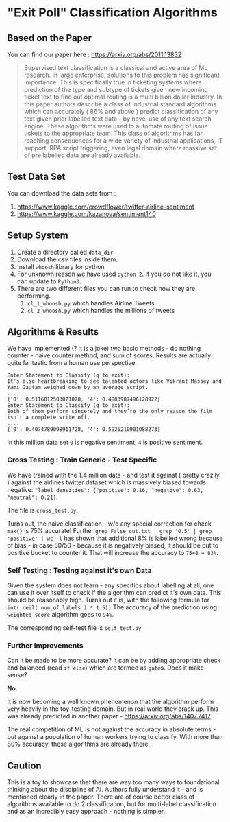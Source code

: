 # "Exit Poll" Classification Algorithms



## Based on the Paper 

You can find our paper here : https://arxiv.org/abs/2011.13832

>Supervised text classification is a classical and active area of ML research. In large enterprise, solutions to this problem has significant importance. This is specifically true in ticketing systems where prediction of the type and subtype of tickets given new incoming ticket text to find out optimal routing is a multi billion dollar industry. 
>In this paper authors describe a class of industrial standard algorithms which can accurately ( 86\% and above ) predict classification of any text given prior labelled text data - by novel use of any text search engine. 
>These algorithms were used to automate routing of issue tickets to the appropriate team. This class of algorithms has far reaching consequences for a wide variety of industrial applications, IT support, RPA script triggering, even legal domain where massive set of pre labelled data are already available.





## Test Data Set 

You can download the data sets from :

1. https://www.kaggle.com/crowdflower/twitter-airline-sentiment 
2. https://www.kaggle.com/kazanova/sentiment140



## Setup System 

1. Create a directory called `data_dir`
2. Download the csv files inside them.
3. Install `whoosh` library for python
4. For unknown reason we have used `python 2`.  If you do not like it, you can update to `Python3`.
5. There are two different files you can run to check how they are performing.
   1. `cl_1_whoosh.py` which handles Airline Tweets.
   2. `cl_2_whoosh.py` which handles the millions of tweets



## Algorithms & Results

We have implemented (? It is a joke) two basic methods - do nothing counter - naive counter method, and sum of scores. Results are actually quite fantastic from a human use perspective.

```
Enter Statement to Classify (q to exit):
It’s also heartbreaking to see talented actors like Vikrant Massey and Yami Gautam weighed down by an average script.
....
{'0': 0.5116012503871078, '4': 0.4883987496128922}
Enter Statement to Classify (q to exit):
Both of them perform sincerely and they’re the only reason the film isn’t a complete write off.
....
{'0': 0.4074789098911728, '4': 0.5925210901088273}
```

 In this million data set `0` is negative sentiment, `4` is positive sentiment. 

### Cross Testing : Train Generic - Test Specific 

We have trained with the 1.4 million data - and test it against ( pretty crazily ) against the airlines twitter dataset which is massively biased towards negative: `"label_densities": {"positive": 0.16, "negative": 0.63, "neutral": 0.21}`.

The file is `cross_test.py`.

Turns out, the naive classification - w/o any special correction for check `max{}` is 75% accurate! Further   `grep False out.txt | grep '0.5' | grep 'positive' | wc -l`  has shown that additional 8% is labelled wrong because of bias - in case 50/50 - because it is negatively biased, it should be put to positive bucket to counter it.  That will increase the accuracy to `75+8 = 83%`.

### Self Testing : Testing against it's own Data 

Given the system does not learn - any specifics about labelling at all, one can use it over itself to check 
if the algorithm can predict it's own data. This should be reasonably high.
Turns out it is, with the following formula for `int( ceil( num_of_labels ) * 1.5))` 
The accuracy of the prediction using `weighted_score` algorithm goes to `94%`.

The corresponding self-test file is `self_test.py`.


### Further Improvements 

Can it be made to be more accurate? It can be by adding appropriate check and balanced (read `if else`) which are termed as `gate`s. Does it make sense? 

**No**.

 It is now becoming a well known phenomenon that the algorithm perform very heavily in the toy-testing domain. But in real world they crack up. This was already predicted in another paper - https://arxiv.org/abs/1407.7417  .

The real competition of ML is not against the accuracy in absolute terms - but against a population of human workers trying to classify. With more than 80% accuracy, these algorithms are already there. 

## Caution

This is a toy to showcase that there are way too many ways to foundational thinking about the discipline of AI. Authors fully understand it - and is mentioned clearly in the paper. There are of course better class of algorithms available to do 2 classification, but for multi-label classification and as an incredibly easy approach - nothing is simpler.

